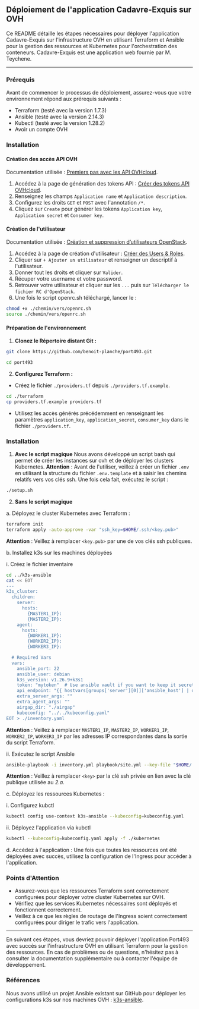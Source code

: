 ## Déploiement de l'application Cadavre-Exquis sur OVH

Ce README détaille les étapes nécessaires pour déployer l'application Cadavre-Exquis sur l'infrastructure OVH en utilisant Terraform et Ansible pour la gestion des ressources et Kubernetes pour l'orchestration des conteneurs. Cadavre-Exquis est une application web fournie par M. Teychene.

---

### Prérequis

Avant de commencer le processus de déploiement, assurez-vous que votre environnement répond aux prérequis suivants :

- Terraform (testé avec la version 1.7.3)
- Ansible (testé avec la version 2.14.3)
- Kubectl (testé avec la version 1.28.2)
- Avoir un compte OVH

### Installation

#### Création des accès API OVH
Documentation utilisée : [Premiers pas avec les API OVHcloud](https://help.ovhcloud.com/csm/fr-api-getting-started-ovhcloud-api?id=kb_article_view&sysparm_article=KB0042789).

1. Accédez à la page de génération des tokens API : [Créer des tokens API OVHcloud](https://www.ovh.com/auth/api/createToken).
2. Renseignez les champs `Application name` et `Application description`. 
3. Configurez les droits `GET` et `POST` avec l'annotation `/*`.
4. Cliquez sur `Create` pour générer les tokens `Application key`, `Application secret` et `Consumer key`.

#### Création de l'utilisateur
Documentation utilisée : [Création et suppression d’utilisateurs OpenStack](https://help.ovhcloud.com/csm/fr-public-cloud-compute-openstack-users?id=kb_article_view&sysparm_article=KB0050630).

1. Accédez à la page de création d'utilisateur : [Créer des Users & Roles](https://www.ovh.com/manager/#/public-cloud/pci/projects/fe25b8b0061d417189eadfd78e0b979d/users).
2. Cliquer sur ```+ Ajouter un utilisateur``` et renseigner un descriptif à l'utilisateur. 
3. Donner tout les droits et cliquer sur ```Valider```.
4. Récuper votre username et votre password.
5. Retrouver votre utilisateur et cliquer sur les ```...``` puis sur ```Télécharger le fichier RC d'OpenStack```.
6. Une fois le script openrc.sh téléchargé, lancer le :
```bash
chmod +x ./chemin/vers/openrc.sh
source ./chemin/vers/openrc.sh
```


#### Préparation de l'environnement

1. **Clonez le Répertoire distant Git :**
```bash
git clone https://github.com/benoit-planche/port493.git
```

```bash
cd port493
```

2. **Configurez Terraform :**
- Créez le fichier `./providers.tf` depuis `./providers.tf.example`. 
```bash
cd ./terraform
cp providers.tf.example providers.tf
```
- Utilisez les accès générés précédemment en renseignant les paramètres `application_key`, `application_secret`, `consumer_key` dans le fichier `./providers.tf`.

### Installation 

1. **Avec le script magique**
Nous avons développé un script bash qui permet de créer les instances sur ovh et de déployer les clusters Kubernetes. 
**Attention** : Avant de l'utiliser, veillez à créer un fichier `.env` en utilisant la structure du fichier `.env.template` et à saisir les chemins relatifs vers vos clés ssh. 
Une fois cela fait, exécutez le script :

```bash
./setup.sh
```

2. **Sans le script magique**

a. Déployez le cluster Kubernetes avec Terraform :
```bash
terraform init
terraform apply -auto-approve -var "ssh_key=$HOME/.ssh/<key.pub>"
```
**Attention** : Veillez à remplacer `<key.pub>` par une de vos clés ssh publiques.

b. Installez k3s sur les machines déployées

i. Créez le fichier inventaire
```bash
cd ../k3s-ansible
cat << EOT
---
k3s_cluster:
  children:
    server:
      hosts:
        {MASTER1_IP}:
        {MASTER2_IP}:
    agent:
      hosts:
        {WORKER1_IP}:
        {WORKER2_IP}:
        {WORKER3_IP}:

  # Required Vars
  vars:
    ansible_port: 22
    ansible_user: debian
    k3s_version: v1.26.9+k3s1
    token: "mytoken"  # Use ansible vault if you want to keep it secret
    api_endpoint: "{{ hostvars[groups['server'][0]]['ansible_host'] | default(groups['server'][0]) }}"
    extra_server_args: ""
    extra_agent_args: ""
    airgap_dir: "./airgap"
    kubeconfig: "../../kubeconfig.yaml"
EOT > ./inventory.yaml
```

**Attention** : Veillez à remplacer `MASTER1_IP`, `MASTER2_IP`, `WORKER1_IP`, `WORKER2_IP`, `WORKER3_IP` par les adresses IP correspondantes dans la sortie du script Terraform.

ii. Exécutez le script Ansible
```bash
ansible-playbook -i inventory.yml playbook/site.yml --key-file "$HOME/.ssh/<key>"
```
**Attention** : Veillez à remplacer `<key>` par la clé ssh privée en lien avec la clé publique utilisée au _2.a_.

c. Déployez les ressources Kubernetes :

i. Configurez kubctl
```bash
kubectl config use-context k3s-ansible --kubeconfig=kubeconfig.yaml
```
ii. Déployez l'application via kubctl
```bash
kubectl --kubeconfig=kubeconfig.yaml apply -f ./kubernetes
```

d. Accédez à l'application :
Une fois que toutes les ressources ont été déployées avec succès, utilisez la configuration de l'Ingress pour accéder à l'application.

### Points d'Attention

- Assurez-vous que les ressources Terraform sont correctement configurées pour déployer votre cluster Kubernetes sur OVH.
- Vérifiez que les services Kubernetes nécessaires sont déployés et fonctionnent correctement.
- Veillez à ce que les règles de routage de l'Ingress soient correctement configurées pour diriger le trafic vers l'application.

---

En suivant ces étapes, vous devriez pouvoir déployer l'application Port493 avec succès sur l'infrastructure OVH en utilisant Terraform pour la gestion des ressources. En cas de problèmes ou de questions, n'hésitez pas à consulter la documentation supplémentaire ou à contacter l'équipe de développement.

### Références
Nous avons utilisé un projet Ansible existant sur GitHub pour déployer les configurations k3s sur nos machines OVH : [k3s-ansible](https://github.com/k3s-io/k3s-ansible.git).